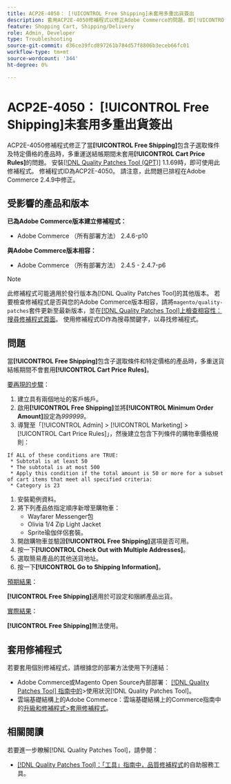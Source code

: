 ```yaml
---
title: ACP2E-4050： [!UICONTROL Free Shipping]未套用多重出貨簽出
description: 套用ACP2E-4050修補程式以修正Adobe Commerce的問題，即[!UICONTROL Free Shipping]包含子選取條件及特定價格的產品時，多重位址結帳期間未套用[!UICONTROL Cart Price Rules]。
feature: Shopping Cart, Shipping/Delivery
role: Admin, Developer
type: Troubleshooting
source-git-commit: d36ce39fcd897261b784d57f8806b3eceb66fc01
workflow-type: tm+mt
source-wordcount: '344'
ht-degree: 0%

---
```



# ACP2E-4050： **[!UICONTROL Free Shipping]**&#x200B;未套用多重出貨簽出

ACP2E-4050修補程式修正了當&#x200B;**[!UICONTROL Free Shipping]**&#x200B;包含子選取條件及特定價格的產品時，多重運送結帳期間未套用&#x200B;**[!UICONTROL Cart Price Rules]**&#x200B;的問題。 安裝[[!DNL Quality Patches Tool (QPT)]](/help/tools/quality-patches-tool/quality-patches-tool-to-self-serve-quality-patches.md) 1.1.69時，即可使用此修補程式。 修補程式ID為ACP2E-4050。 請注意，此問題已排程在Adobe Commerce 2.4.9中修正。

## 受影響的產品和版本

**已為Adobe Commerce版本建立修補程式：**

* Adobe Commerce （所有部署方法） 2.4.6-p10

**與Adobe Commerce版本相容：**

* Adobe Commerce （所有部署方法） 2.4.5 - 2.4.7-p6

>[!NOTE]
>
>此修補程式可能適用於發行版本為[!DNL Quality Patches Tool]的其他版本。 若要檢查修補程式是否與您的Adobe Commerce版本相容，請將`magento/quality-patches`套件更新至最新版本，並在[[!DNL Quality Patches Tool]上檢查相容性：搜尋修補程式頁面](https://experienceleague.adobe.com/tools/commerce-quality-patches/index.html?lang=zh-Hant)。 使用修補程式ID作為搜尋關鍵字，以尋找修補程式。

## 問題

當&#x200B;**[!UICONTROL Free Shipping]**&#x200B;包含子選取條件和特定價格的產品時，多重送貨結帳期間不會套用&#x200B;**[!UICONTROL Cart Price Rules]**。

<u>要再現的步驟</u>：

1. 建立具有兩個地址的客戶帳戶。
1. 啟用&#x200B;**[!UICONTROL Free Shipping]**&#x200B;並將&#x200B;**[!UICONTROL Minimum Order Amount]**&#x200B;設定為&#x200B;*999999*。
1. 導覽至「[!UICONTROL Admin] > [!UICONTROL Marketing] > [!UICONTROL Cart Price Rules]」，然後建立包含下列條件的購物車價格規則：

```
If ALL of these conditions are TRUE:
 * Subtotal is at least 50
 * The subtotal is at most 500
 * Apply this condition if the total amount is 50 or more for a subset of cart items that meet all specified criteria:
 * Category is 23
```

1. 安裝範例資料。
1. 將下列產品依指定順序新增至購物車：
   * Wayfarer Messenger包
   * Olivia 1/4 Zip Light Jacket
   * Sprite瑜伽伴侶套裝。
1. 開啟購物車並驗證&#x200B;**[!UICONTROL Free Shipping]**&#x200B;選項是否可用。
1. 按一下&#x200B;**[!UICONTROL Check Out with Multiple Addresses]**。
1. 選取簡易產品的其他送貨地址。
1. 按一下&#x200B;**[!UICONTROL Go to Shipping Information]**。

<u>預期結果</u>：

**[!UICONTROL Free Shipping]**&#x200B;適用於可設定和捆綁產品出貨。

<u>實際結果</u>：

**[!UICONTROL Free Shipping]**&#x200B;無法使用。

## 套用修補程式

若要套用個別修補程式，請根據您的部署方法使用下列連結：

* Adobe Commerce或Magento Open Source內部部署： [[!DNL Quality Patches Tool] 指南中的](/help/tools/quality-patches-tool/usage.md)>使用狀況[!DNL Quality Patches Tool]。
* 雲端基礎結構上的Adobe Commerce：雲端基礎結構上的Commerce指南中的[升級和修補程式>套用修補程式](https://experienceleague.adobe.com/docs/commerce-cloud-service/user-guide/develop/upgrade/apply-patches.html?lang=zh-Hant)。

## 相關閱讀

若要進一步瞭解[!DNL Quality Patches Tool]，請參閱：

* [[!DNL Quality Patches Tool]：「工具」指南中，品質修補程式](/help/tools/quality-patches-tool/quality-patches-tool-to-self-serve-quality-patches.md)的自助服務工具。
